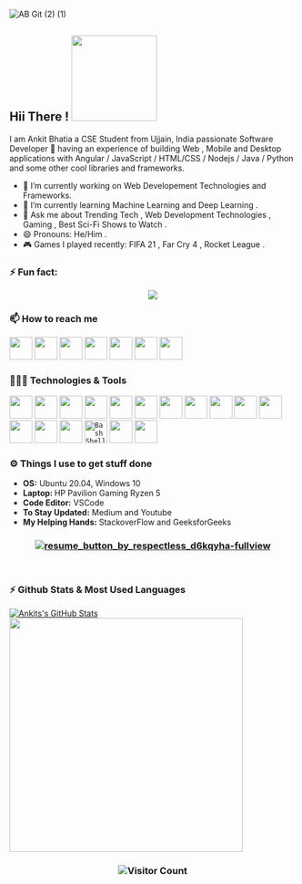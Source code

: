 ![AB Git (2) (1)](https://user-images.githubusercontent.com/60085587/106122868-37cf3780-617f-11eb-943c-5acf9cc769da.png)

## Hii There !  <img src="https://user-images.githubusercontent.com/60085587/106126179-11ab9680-6183-11eb-9059-8077bb11f3a9.gif" width="150"> 


I am Ankit Bhatia a CSE Student from Ujjain, India passionate Software Developer 🚀 having an experience of building Web , Mobile and Desktop applications with Angular / JavaScript / HTML/CSS / Nodejs / Java / Python and some other cool libraries and frameworks.

- 🔭 I’m currently working on Web Developement Technologies and Frameworks.
- 🌱 I’m currently learning Machine Learning and Deep Learning .
- 💬 Ask me about Trending Tech , Web Development Technologies , Gaming , Best Sci-Fi Shows to Watch .
- 😄 Pronouns: He/Him .
- 🎮 Games I played recently: FIFA 21 , Far Cry 4 , Rocket League . 

### ⚡ Fun fact: <br/> 
<p align="center"><img src="https://readme-jokes.vercel.app/api?bgColor=%23212529&textColor=%23ffddd2&qColor=%23f94144&aColor=%2390be6d&borderColor=%23f9c74f&codeColor=%23f9c74f"></p>

### 📫 How to reach me
<code><a href="https://www.linkedin.com/in/ankit-bhatia12/"><img src="https://user-images.githubusercontent.com/60085587/106135088-766bee80-618d-11eb-9a86-cf9ca3ba565b.png" width="40"></a></code>
<code><a href="ankit.bhatia1220@gmail.com"><img src="https://user-images.githubusercontent.com/60085587/106135086-753ac180-618d-11eb-800b-25533f481237.png" width="40"></a></code>
<code><a href="https://bhatiaankit.in"><img src="https://user-images.githubusercontent.com/60085587/106135083-7370fe00-618d-11eb-898a-87f1d28fa8ed.png" width="40"></a></code>
<code><a href="https://www.instagram.com/ankit1222000/"><img src="https://user-images.githubusercontent.com/60085587/106135075-6fdd7700-618d-11eb-9158-7f47f322051c.png" width="40"></a></code>
<code><a href="https://www.facebook.com/ankit.bhatia.524/"><img src="https://user-images.githubusercontent.com/60085587/106135069-6e13b380-618d-11eb-9ed8-30e6450e3766.png" width="40"></a></code>
<code><a href="https://gitlab.com/ankit.bhatia1220"><img src="https://user-images.githubusercontent.com/60085587/106136936-01e67f00-6190-11eb-8d8b-19f7fdacd253.png" width="40"></a></code>
<code><a href="https://open.spotify.com/user/gjqk1r12yw9pb9iuus4v1itrd?si=Ndk8-K_9QdeYlIn1X3ZXRA"><img src="https://img.icons8.com/fluent/48/000000/spotify.png" width="40"></a></code>

### 👨🏻‍💻 Technologies & Tools

<code><img src="https://user-images.githubusercontent.com/60085587/106137214-69043380-6190-11eb-98cc-85cb520ac7c4.png" width="40"></code> 
<code><img src="https://user-images.githubusercontent.com/60085587/106137223-6b668d80-6190-11eb-9df9-92e4c198898f.png" width="40"></code> 
<code><img src="https://user-images.githubusercontent.com/60085587/106137219-6acdf700-6190-11eb-9638-9da71ee972e9.png" width="40"></code> 
<code><img src="https://user-images.githubusercontent.com/60085587/106137232-6e617e00-6190-11eb-8c17-e48d0fd2cfae.png" width="40"></code> 
<code><img src="https://user-images.githubusercontent.com/60085587/106137226-6c97ba80-6190-11eb-8136-81c77f5ac8bb.png" width="40"></code> 
<code><img src="https://user-images.githubusercontent.com/60085587/106137229-6d305100-6190-11eb-8c74-3d9880e67a9d.png" width="40"></code> 
<code><img src="https://user-images.githubusercontent.com/60085587/106137217-699cca00-6190-11eb-9c24-68e76ccb9376.png" width="40"></code> 
<code><img src="https://user-images.githubusercontent.com/60085587/106137225-6bff2400-6190-11eb-82ad-995de87a749b.png" width="40"></code> 
<code><img src="https://user-images.githubusercontent.com/60085587/106137230-6dc8e780-6190-11eb-96a6-e8b8a5d71d79.png" width="40"></code>
<code><img src="https://user-images.githubusercontent.com/60085587/106137227-6c97ba80-6190-11eb-97c3-2c3b991b36df.png" width="40"></code> 
<code><img src="https://user-images.githubusercontent.com/60085587/106137220-6acdf700-6190-11eb-8786-47f53c73502a.png" width="40"></code> 
<code><img src="https://user-images.githubusercontent.com/60085587/106137218-6a356080-6190-11eb-9faa-e6d1d362235f.png" width="40"></code> 
<code><img src="https://user-images.githubusercontent.com/60085587/106137222-6b668d80-6190-11eb-9a8e-afb462609d39.png" width="40"></code>
<code><img src="https://user-images.githubusercontent.com/60085587/106137236-6efa1480-6190-11eb-89a0-e0e18efc6ac1.png" width="40"></code> 
<code><img height="40" src="https://img.icons8.com/color/48/000000/console.png" title="Bash Shell"></code> 
<code><img src="https://user-images.githubusercontent.com/60085587/106141711-863c0080-6196-11eb-8ace-b4de3ab8a88e.png" width="40"></code>
<code><img src="https://user-images.githubusercontent.com/60085587/106145469-9a363100-619b-11eb-8e25-979f75134af8.png" width="40"></code>

### ⚙️ Things I use to get stuff done

<ul>
    <li><b>OS:</b> Ubuntu 20.04, Windows 10</li>
    <li><b>Laptop: </b> HP Pavilion Gaming Ryzen 5</li>
    <li><b>Code Editor:</b> VSCode</li>
    <li><b>To Stay Updated:</b> Medium and Youtube</li>
    <li><b>My Helping Hands:</b> StackoverFlow and GeeksforGeeks</li>
</ul>


### <p align="center"> <a href="https://drive.google.com/file/d/1hRyl_Y_OQ6NHYnMitgKGUBAFLM2NskeQ/view?usp=sharing">![resume_button_by_respectless_d6kqyha-fullview](https://user-images.githubusercontent.com/60085587/106143159-64437d80-6198-11eb-8d9e-72dad5dab7ed.png) </a> </p>

<br/>

### ⚡ Github Stats & Most Used Languages

<a href="https://github.com/ankit1222000/ankit1222000">
  <img align="center" src="https://github-readme-stats.vercel.app/api?username=ankit1222000&show_icons=true&theme=tokyonight" alt="Ankits's GitHub Stats" />
  <img align="center" src="https://github-readme-stats.vercel.app/api/top-langs/?username=ankit1222000&layout=compact&theme=tokyonight" alt=""Ankit's Languages Used Stats" width="410" />
</a>
  
### <p align="center">![Visitor Count](https://profile-counter.glitch.me/{ankit1222000}/count.svg)</p>
                                                                                                                                                    
                                                                                                                                                    
                                                                                                                                                  

